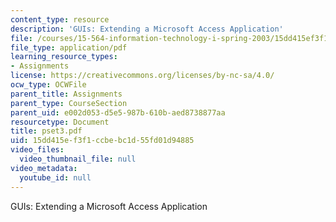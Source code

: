 ```yaml
---
content_type: resource
description: 'GUIs: Extending a Microsoft Access Application'
file: /courses/15-564-information-technology-i-spring-2003/15dd415ef3f1ccbebc1d55fd01d94885_pset3.pdf
file_type: application/pdf
learning_resource_types:
- Assignments
license: https://creativecommons.org/licenses/by-nc-sa/4.0/
ocw_type: OCWFile
parent_title: Assignments
parent_type: CourseSection
parent_uid: e002d053-d5e5-987b-610b-aed8738877aa
resourcetype: Document
title: pset3.pdf
uid: 15dd415e-f3f1-ccbe-bc1d-55fd01d94885
video_files:
  video_thumbnail_file: null
video_metadata:
  youtube_id: null
---
```

GUIs: Extending a Microsoft Access Application